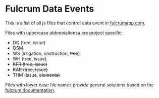 # Fulcrum Data Events
This is a list of all js files that control data event in [fulcrumapp.com](https://www.fulcrumapp.com/). 

Files with uppercase abbreviationsa are project specific:
- DQ (tree, issue)
- OSM
- WS (irrigation, onstruction, ~~tree~~)
- WH (tree, issue)
- ~~KFR (tree, issue)~~
- ~~KAR (tree, issue)~~
- THM (issue, ~~elements)~~

Files with lower case file names provide general solutions based on the [fulcrum documentation](https://developer.fulcrumapp.com/data-events/examples/).
